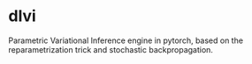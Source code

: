 # dlvi
Parametric Variational Inference engine in pytorch,
based on the reparametrization trick and stochastic backpropagation.
